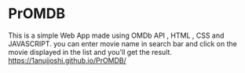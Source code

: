 # PrOMDB
This is a simple Web App made using OMDb API , HTML , CSS and JAVASCRIPT.
you can enter movie name in search bar and click on the movie displayed in the list and you'll get the result.
https://1anujjoshi.github.io/PrOMDB/
